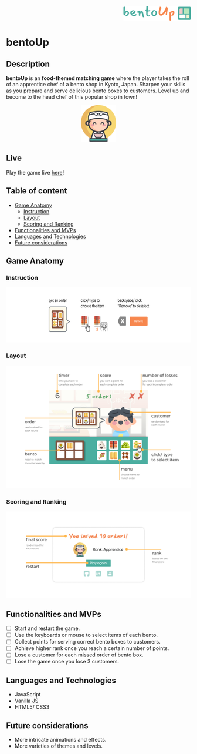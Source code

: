 <p align="right">
  <img 
    src="https://github.com/tiffythinhdang/bentoUp/blob/master/assets/game_anatomy/title_logo.png"
    alt="logo" height="40"
  />
</p>

bentoUp
======================

## Description
**bentoUp** is an __food-themed matching game__ where the player takes the roll of an apprentice chef of a bento shop in Kyoto, Japan. Sharpen your skills as you prepare and serve delicious bento boxes to customers. Level up and become to the head chef of this popular shop in town!

<p align="center">
  <img height="100" src="https://github.com/tiffythinhdang/bentoUp/blob/master/assets/sushi_chef.png">
</p>

## Live
Play the game live [here](https://tiffythinhdang.github.io/bentoUp/dist/index.html)!

## Table of content

- [Game Anatomy](#game-anatomy)
    - [Instruction](#instruction)
    - [Layout](#layout)
    - [Scoring and Ranking](#scoring-and-ranking)
- [Functionalities and MVPs](#functionalities-and-mvps)
- [Languages and Technologies](#languages-and-technologies)
- [Future considerations](#future-considerations)


## Game Anatomy
### Instruction
<p align="center">
  <img height="150" src="https://github.com/tiffythinhdang/bentoUp/blob/master/assets/game_anatomy/instruction.png"/>
</p>

### Layout
![alt text](https://github.com/tiffythinhdang/bentoUp/blob/master/assets/game_anatomy/layout.png)

### Scoring and Ranking
<p align="center">
  <img src="https://github.com/tiffythinhdang/bentoUp/blob/master/assets/game_anatomy/final_message.png">
</p>

## Functionalities and MVPs
- [ ] Start and restart the game.
- [ ] Use the keyboards or mouse to select items of each bento.
- [ ] Collect points for serving correct bento boxes to customers.
- [ ] Achieve higher rank once you reach a certain number of points.
- [ ] Lose a customer for each missed order of bento box.
- [ ] Lose the game once you lose 3 customers.

## Languages and Technologies
- JavaScript
- Vanilla JS
- HTML5/ CSS3

## Future considerations
- More intricate animations and effects.
- More varieties of themes and levels.
